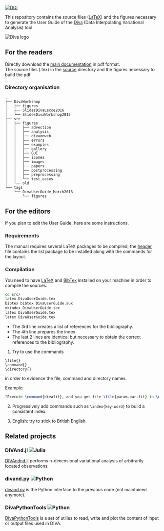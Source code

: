 [![DOI](https://zenodo.org/badge/95117345.svg)](https://zenodo.org/badge/latestdoi/95117345)

This repository contains the source files ([LaTeX](https://www.latex-project.org/)) and the figures necessary to generate the User Guide of the [Diva](https://github.com/gher-ulg/DIVA) (Data Interpolating Variational Analysis) tool.

![Diva logo](https://cloud.githubusercontent.com/assets/11868914/24106959/c6d8fb44-0d89-11e7-921b-a36fcccf5a21.png)

## For the readers

Directly download the [main documentation](./DivaUserGuide.pdf) in pdf format.      
The source files (.tex) in the [source](./src/) directory and the figures necessary to build the pdf.

### Directory organisation 

```
.
├── DivaWorkshop
│   ├── figures
│   ├── SlidesDivaLecce2016
│   └── SlidesDivaWorkshop2015
├── src
│   ├── figures
│   │   ├── advection
│   │   ├── analysis
│   │   ├── divaonweb
│   │   ├── errors
│   │   ├── examples
│   │   ├── gallery
│   │   ├── GUI
│   │   ├── icones
│   │   ├── images
│   │   ├── papers
│   │   ├── postprocessing
│   │   ├── preprocessing
│   │   └── test_cases
│   └── old
└── tags
    └── DivaUserGuide_March2013
        └── figures
```


## For the editors

If you plan to edit the User Guide, here are some instructions.

### Requirements

The manual requires several LaTeX packages to be compiled; the [header](src/00-DivaHeader.tex) file contains the list package to be installed along with the commands for the layout.

### Compilation

You need to have [LaTeX](https://www.latex-project.org/) and [BibTex](http://www.bibtex.org/) installed on your machine in order to compile the sources.
```bash
cd src/
latex DivaUserGuide.tex
bibtex bibtex DivaUserGuide.aux
mkindex DivaUserGuide.tex
latex DivaUserGuide.tex
latex DivaUserGuide.tex
```
* The 3rd line creates a list of references for the bibliography.
* The 4th line prepares the index.
* The last 2 lines are identical but necessary to obtain the correct references to the bibliography. 

1. Try to use the commands 
```
\file{}
\command{}
\directory{}
```
in order to evidence the file, command and directory names.

Example:
```latex
"Execute \command{divafit}, and you get file \file{param.par.fit} in \directory{output}"
```

2. Progressively add commands such as `\index{key-word}` to build a consistent index.

3. English: try to stick to British English.

## Related projects 

### DIVAnd.jl ![Julia](https://img.shields.io/badge/-Julia-9558B2?style=for-the-badge&logo=julia&logoColor=white)

[DIVAndnd.jl](https://github.com/gher-uliege/divand.jl)  performs n-dimensional variational analysis of arbitrarily located observations.

### divand.py ![Python](https://img.shields.io/badge/python-3670A0?style=for-the-badge&logo=python&logoColor=ffdd54)

[divand.py](https://github.com/gher-uliege/divand.py) is the Python interface to the previous code (not maintained anymore).

### DivaPythonTools ![Python](https://img.shields.io/badge/python-3670A0?style=for-the-badge&logo=python&logoColor=ffdd54)

[DivaPythonTools](https://github.com/gher-ulg/DivaPythonTools) is a set of utilies to read, write and plot the content of input or output files used in DIVA.
